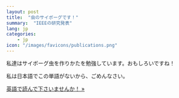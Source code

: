 ```yaml
---
layout: post
title:  "虫のサイボーグです！"
summary:  "IEEEの研究発表"
lang: jp
categories:
    - jp
icon: "/images/favicons/publications.png"
---
```


私達はサイボーグ虫を作りかたを勉強しています。おもしろいですね！

私は日本語でこの単語がないから、ごめんなさい。

<a href="http://ieeexplore.ieee.org/stamp/stamp.jsp?tp=&arnumber=6943923&isnumber=6943513" role="button" class="btn btn-primary btn-lg">
  英語で読んで下さいませんか！  &raquo;
</a>


